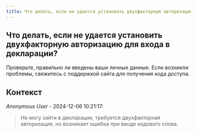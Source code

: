 ```yaml
---
title: Что делать, если не удается установить двухфакторную авторизацию для входа в декларации?
---
```


## Что делать, если не удается установить двухфакторную авторизацию для входа в декларации?

Проверьте, правильно ли введены ваши личные данные. Если возникли проблемы, свяжитесь с поддержкой сайта для получения кода доступа.

## Контекст

_Anonymous User_ - 2024-12-06 10:21:17:

> Не могу зайти в декларации, требуется двухфакторная авторизация, но возникает ошибка при вводе кодового слова.
